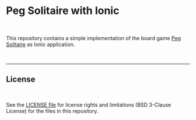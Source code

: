 # Peg Solitaire with Ionic #

<br>

This repository contains a simple implementation of the board game [Peg Solitaire](https://en.wikipedia.org/wiki/Peg_solitaire) as Ionic application.

<br>

----

## License ##

<br>

See the [LICENSE file](LICENSE.md) for license rights and limitations (BSD 3-Clause License) for the files in this repository.

<br>

